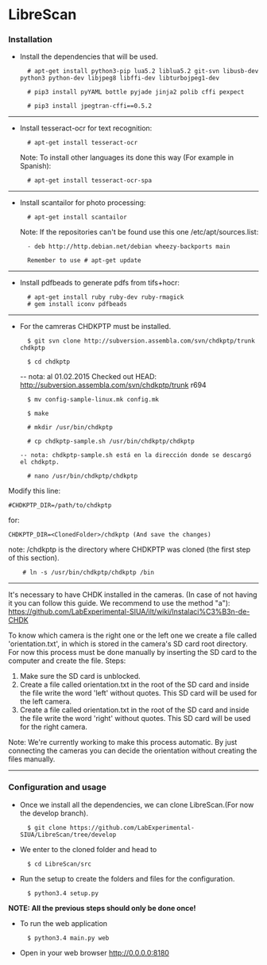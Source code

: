 ﻿# LibreScan

### Installation

- Install the dependencies that will be used.

		# apt-get install python3-pip lua5.2 liblua5.2 git-svn libusb-dev python3 python-dev libjpeg8 libffi-dev libturbojpeg1-dev

		# pip3 install pyYAML bottle pyjade jinja2 polib cffi pexpect

		# pip3 install jpegtran-cffi==0.5.2

--------------------------------------------------------------------------------------------

- Install tesseract-ocr for text recognition:

		# apt-get install tesseract-ocr

	Note: To install other languages its done this way (For example in Spanish): 

		# apt-get install tesseract-ocr-spa 

--------------------------------------------------------------------------------------------

- Install scantailor for photo processing:

		# apt-get install scantailor
	
	Note: If the repositories can't be found use this one /etc/apt/sources.list: 

		- deb http://http.debian.net/debian wheezy-backports main

		Remember to use # apt-get update

--------------------------------------------------------------------------------------------

- Install pdfbeads to generate pdfs from tifs+hocr:

		# apt-get install ruby ruby-dev ruby-rmagick 
		# gem install iconv pdfbeads


--------------------------------------------------------------------------------------------
- For the camreras CHDKPTP must be installed.

		$ git svn clone http://subversion.assembla.com/svn/chdkptp/trunk chdkptp

		$ cd chdkptp

    -- nota: al 01.02.2015 Checked out HEAD:
       http://subversion.assembla.com/svn/chdkptp/trunk r694

		$ mv config-sample-linux.mk config.mk

		$ make

		# mkdir /usr/bin/chdkptp

		# cp chdkptp-sample.sh /usr/bin/chdkptp/chdkptp

      -- nota: chdkptp-sample.sh está en la dirección donde se descargó el chdkptp.

		# nano /usr/bin/chdkptp/chdkptp

Modify this line:

    #CHDKPTP_DIR=/path/to/chdkptp

for: 
	
	CHDKPTP_DIR=<ClonedFolder>/chdkptp (And save the changes)

note: <ClonedFolder>/chdkptp is the directory where CHDKPTP was cloned (the first step of this section). 

		# ln -s /usr/bin/chdkptp/chdkptp /bin

--------------------------------------------------------------------------------------------

It's necessary to have CHDK installed in the cameras. (In case of not having it you can follow this guide. We recommend to use the method "a"):
https://github.com/LabExperimental-SIUA/ilt/wiki/Instalaci%C3%B3n-de-CHDK 

To know which camera is the right one or the left one we create a file called
'orientation.txt', in which is stored in the camera's SD card root directory.
For now this process must be done manually by inserting the SD card to
the computer and create the file. 
Steps:

1. Make sure the SD card is unblocked.
2. Create a file called orientation.txt in the root of the SD card and
inside the file write the word 'left' without quotes. This SD card will
be used for the left camera.
3. Create a file called orientation.txt in the root of the SD card and
inside the file write the word 'right' without quotes. This SD card will
be used for the right camera.

Note: We're currently working to make this process automatic.
By just connecting the cameras you can decide the orientation
without creating the files manually.

--------------------------------------------------------------------------------------------
### Configuration and usage


- Once we install all the dependencies, we can clone LibreScan.(For now the develop branch).

		$ git clone https://github.com/LabExperimental-SIUA/LibreScan/tree/develop

- We enter to the cloned folder and head to

		$ cd LibreScan/src

- Run the setup to create the folders and files for the configuration.

		$ python3.4 setup.py
		
**NOTE: All the previous steps should only be done once!**
		
- To run the web application

		$ python3.4 main.py web

- Open in your web browser http://0.0.0.0:8180


